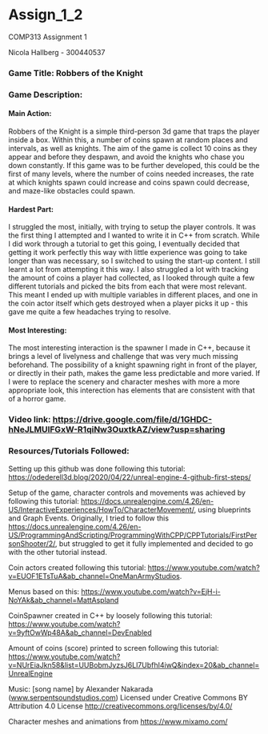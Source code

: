 # Assign_1_2
 COMP313 Assignment 1
 
 Nicola Hallberg - 300440537
 
 ### Game Title: Robbers of the Knight
 
 ### Game Description:
 #### Main Action: 
 
 Robbers of the Knight is a simple third-person 3d game that traps the player inside a box. Within this, a number of coins spawn at random places and intervals, as well as knights. The aim of the game is collect 10 coins as they appear and before they despawn, and avoid the knights who chase you down constantly. If this game was to be further developed, this could be the first of many levels, where the number of coins needed increases, the rate at which knights spawn could increase and coins spawn could decrease, and maze-like obstacles could spawn. 
 
#### Hardest Part:

 I struggled the most, initially, with trying to setup the player controls. It was the first thing I attempted and I wanted to write it in C++ from scratch. While I did work through a tutorial to get this going, I eventually decided that getting it work perfectly this way with little experience was going to take longer than was necessary, so I switched to using the start-up content. I still learnt a lot from attempting it this way. I also struggled a lot with tracking the amount of coins a player had collected, as I looked through quite a few different tutorials and picked the bits from each that were most relevant. This meant I ended up with multiple variables in different places, and one in the coin actor itself which gets destroyed when a player picks it up - this gave me quite a few headaches trying to resolve.
 
 #### Most Interesting:
 
 The most interesting interaction is the spawner I made in C++, because it brings a level of livelyness and challenge that was very much missing beforehand. The possibility of a knight spawning right in front of the player, or directly in their path, makes the game less predictable and more varied. If I were to replace the scenery and character meshes with more a more appropriate look, this interection has elements that are consistent with that of a horror game. 
 
 ### Video link: https://drive.google.com/file/d/1GHDC-hNeJLMUIFGxW-R1qiNw3OuxtkAZ/view?usp=sharing
 
 ### Resources/Tutorials Followed:
 
 Setting up this github was done following this tutorial: https://odederell3d.blog/2020/04/22/unreal-engine-4-github-first-steps/
 
 Setup of the game, character controls and movements was achieved by following this tutorial: https://docs.unrealengine.com/4.26/en-US/InteractiveExperiences/HowTo/CharacterMovement/, using blueprints and Graph Events. Originally, I tried to follow this https://docs.unrealengine.com/4.26/en-US/ProgrammingAndScripting/ProgrammingWithCPP/CPPTutorials/FirstPersonShooter/2/, but struggled to get it fully implemented and decided to go with the other tutorial instead. 

Coin actors created following this tutorial: https://www.youtube.com/watch?v=EUOF1ETsTuA&ab_channel=OneManArmyStudios.

Menus based on this: https://www.youtube.com/watch?v=EjH-i-NoYAk&ab_channel=MattAspland

CoinSpawner created in C++ by loosely following this tutorial: https://www.youtube.com/watch?v=9yftOwWp48A&ab_channel=DevEnabled

Amount of coins (score) printed to screen following this tutorial: https://www.youtube.com/watch?v=NUrEiaJkn58&list=UUBobmJyzsJ6Ll7UbfhI4iwQ&index=20&ab_channel=UnrealEngine

Music: [song name] by Alexander Nakarada (www.serpentsoundstudios.com)
Licensed under Creative Commons BY Attribution 4.0 License
http://creativecommons.org/licenses/by/4.0/

Character meshes and animations from https://www.mixamo.com/

